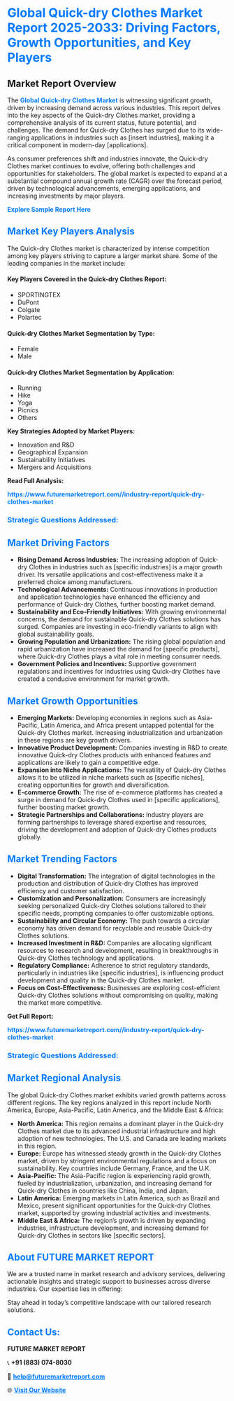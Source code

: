 <h1 style="color: #007BFF;">Global Quick-dry Clothes Market Report 2025-2033: Driving Factors, Growth Opportunities, and Key Players</h1>

<section id="overview">
<h2>Market Report Overview</h2>
<p>The <a href="https://www.futuremarketreport.com//industry-report/quick-dry-clothes-market" style="color: #007BFF; text-decoration: none;"><strong>Global Quick-dry Clothes Market</strong></a> is witnessing significant growth, driven by increasing demand across various industries. This report delves into the key aspects of the Quick-dry Clothes market, providing a comprehensive analysis of its current status, future potential, and challenges. The demand for Quick-dry Clothes has surged due to its wide-ranging applications in industries such as [insert industries], making it a critical component in modern-day [applications].</p>
<p>As consumer preferences shift and industries innovate, the Quick-dry Clothes market continues to evolve, offering both challenges and opportunities for stakeholders. The global market is expected to expand at a substantial compound annual growth rate (CAGR) over the forecast period, driven by technological advancements, emerging applications, and increasing investments by major players.</p>
</section>

<section id="overview">
<p><a href="https://www.futuremarketreport.com//request-sample/reportId=89964" style="color: #007BFF; text-decoration: none;"><strong>Explore Sample Report Here</strong></a></p>
</section>

<section id="key-players">
<h2 style="color: #007BFF;">Market Key Players Analysis</h2>
<p>The Quick-dry Clothes market is characterized by intense competition among key players striving to capture a larger market share. Some of the leading companies in the market include:</p>
<h4>Key Players Covered in the Quick-dry Clothes Report:</h4>
<ul><li>SPORTINGTEX</li><li>DuPont</li><li>Colgate</li><li>Polartec</li></ul>
<h4>Quick-dry Clothes Market Segmentation by Type:</h4>
<ul><li>Female</li><li>Male</li></ul>

<h4>Quick-dry Clothes Market Segmentation by Application:</h4>
<ul><li>Running</li><li>Hike</li><li>Yoga</li><li>Picnics</li><li>Others</li></ul>
<p><strong>Key Strategies Adopted by Market Players:</strong></p>
<ul>
<li>Innovation and R&D</li>
<li>Geographical Expansion</li>
<li>Sustainability Initiatives</li>
<li>Mergers and Acquisitions</li>
</ul>
</section>

<section>
<p><strong>Read Full Analysis: </strong></p><a href="https://www.futuremarketreport.com//industry-report/quick-dry-clothes-market" style="color: #007BFF; text-decoration: none;"><strong>https://www.futuremarketreport.com//industry-report/quick-dry-clothes-market</strong></a>
<h3 style="color: #007BFF;">Strategic Questions Addressed:</h3>
</section>

<section id="driving-factors">
<h2 style="color: #007BFF;">Market Driving Factors</h2>
<ul>
<li><strong>Rising Demand Across Industries:</strong> The increasing adoption of Quick-dry Clothes in industries such as [specific industries] is a major growth driver. Its versatile applications and cost-effectiveness make it a preferred choice among manufacturers.</li>
<li><strong>Technological Advancements:</strong> Continuous innovations in production and application technologies have enhanced the efficiency and performance of Quick-dry Clothes, further boosting market demand.</li>
<li><strong>Sustainability and Eco-Friendly Initiatives:</strong> With growing environmental concerns, the demand for sustainable Quick-dry Clothes solutions has surged. Companies are investing in eco-friendly variants to align with global sustainability goals.</li>
<li><strong>Growing Population and Urbanization:</strong> The rising global population and rapid urbanization have increased the demand for [specific products], where Quick-dry Clothes plays a vital role in meeting consumer needs.</li>
<li><strong>Government Policies and Incentives:</strong> Supportive government regulations and incentives for industries using Quick-dry Clothes have created a conducive environment for market growth.</li>
</ul>
</section>

<section id="growth-opportunities">
<h2 style="color: #007BFF;">Market Growth Opportunities</h2>
<ul>
<li><strong>Emerging Markets:</strong> Developing economies in regions such as Asia-Pacific, Latin America, and Africa present untapped potential for the Quick-dry Clothes market. Increasing industrialization and urbanization in these regions are key growth drivers.</li>
<li><strong>Innovative Product Development:</strong> Companies investing in R&D to create innovative Quick-dry Clothes products with enhanced features and applications are likely to gain a competitive edge.</li>
<li><strong>Expansion into Niche Applications:</strong> The versatility of Quick-dry Clothes allows it to be utilized in niche markets such as [specific niches], creating opportunities for growth and diversification.</li>
<li><strong>E-commerce Growth:</strong> The rise of e-commerce platforms has created a surge in demand for Quick-dry Clothes used in [specific applications], further boosting market growth.</li>
<li><strong>Strategic Partnerships and Collaborations:</strong> Industry players are forming partnerships to leverage shared expertise and resources, driving the development and adoption of Quick-dry Clothes products globally.</li>
</ul>
</section>

<section id="trending-factors">
<h2 style="color: #007BFF;">Market Trending Factors</h2>
<ul>
<li><strong>Digital Transformation:</strong> The integration of digital technologies in the production and distribution of Quick-dry Clothes has improved efficiency and customer satisfaction.</li>
<li><strong>Customization and Personalization:</strong> Consumers are increasingly seeking personalized Quick-dry Clothes solutions tailored to their specific needs, prompting companies to offer customizable options.</li>
<li><strong>Sustainability and Circular Economy:</strong> The push towards a circular economy has driven demand for recyclable and reusable Quick-dry Clothes solutions.</li>
<li><strong>Increased Investment in R&D:</strong> Companies are allocating significant resources to research and development, resulting in breakthroughs in Quick-dry Clothes technology and applications.</li>
<li><strong>Regulatory Compliance:</strong> Adherence to strict regulatory standards, particularly in industries like [specific industries], is influencing product development and quality in the Quick-dry Clothes market.</li>
<li><strong>Focus on Cost-Effectiveness:</strong> Businesses are exploring cost-efficient Quick-dry Clothes solutions without compromising on quality, making the market more competitive.</li>
</ul>
</section>

<section>
<p><strong>Get Full Report: </strong></p><a href="https://www.futuremarketreport.com//industry-report/quick-dry-clothes-market" style="color: #007BFF; text-decoration: none;"><strong>https://www.futuremarketreport.com//industry-report/quick-dry-clothes-market</strong></a>
<h3 style="color: #007BFF;">Strategic Questions Addressed:</h3>
</section>


<section id="regional-analysis">
<h2 style="color: #007BFF;">Market Regional Analysis</h2>
<p>The global Quick-dry Clothes market exhibits varied growth patterns across different regions. The key regions analyzed in this report include North America, Europe, Asia-Pacific, Latin America, and the Middle East & Africa:</p>
<ul>
<li><strong>North America:</strong> This region remains a dominant player in the Quick-dry Clothes market due to its advanced industrial infrastructure and high adoption of new technologies. The U.S. and Canada are leading markets in this region.</li>
<li><strong>Europe:</strong> Europe has witnessed steady growth in the Quick-dry Clothes market, driven by stringent environmental regulations and a focus on sustainability. Key countries include Germany, France, and the U.K.</li>
<li><strong>Asia-Pacific:</strong> The Asia-Pacific region is experiencing rapid growth, fueled by industrialization, urbanization, and increasing demand for Quick-dry Clothes in countries like China, India, and Japan.</li>
<li><strong>Latin America:</strong> Emerging markets in Latin America, such as Brazil and Mexico, present significant opportunities for the Quick-dry Clothes market, supported by growing industrial activities and investments.</li>
<li><strong>Middle East & Africa:</strong> The region’s growth is driven by expanding industries, infrastructure development, and increasing demand for Quick-dry Clothes in sectors like [specific sectors].</li>
</ul>
</section>

<footer>
<h2 style="color: #007BFF;">About FUTURE MARKET REPORT</h2>
<p>We are a trusted name in market research and advisory services, delivering actionable insights and strategic support to businesses across diverse industries. Our expertise lies in offering:</p>

<p>Stay ahead in today’s competitive landscape with our tailored research solutions.</p>

<h2 style="color: #007BFF;">Contact Us:</h2>
<p><strong>FUTURE MARKET REPORT</strong></p>
<p>📞 <strong>+91 (883) 074-8030</strong></p>
<p>📧 <strong><a href="mailto:help@futuremarketreport.com" style="color: #007BFF;">help@futuremarketreport.com</a></strong></p>
<p>🌐 <strong><a href="https://www.futuremarketreport.com/" style="color: #007BFF;">Visit Our Website</a></strong></p>
</footer>